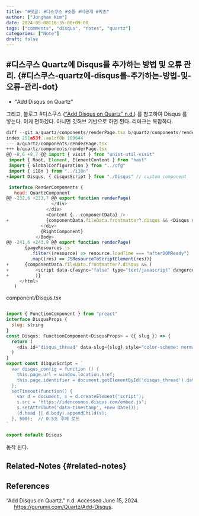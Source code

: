 ```yaml
---
title: "#댓글: #디스쿠스 #소통 #비공개 #쿼츠"
author: ["Junghan Kim"]
date: 2024-09-08T16:35:00+09:00
tags: ["comments", "disqus", "notes", "quartz"]
categories: ["Note"]
draft: false
---
```


## #디스쿠스 Quartz에 Disqus를 추가하는 방법 및 오류 관리. {#디스쿠스-quartz에-disqus를-추가하는-방법-및-오류-관리-dot}

-   "Add Disqus on Quartz"

그리고, 블로그 #디스쿠스 (<a href="#citeproc_bib_item_1">“Add Disqus on Quartz” n.d.</a>) 를 참고하여 Disqus 를 넣는다. 이게 편하겠다. 아니면 깃허브 기반으로 하면 된다. 리마크는 복잡하다.

```javascript
diff --git a/quartz/components/renderPage.tsx b/quartz/components/renderPage.tsx
index 251a53f..aa1cf8b 100644
--- a/quartz/components/renderPage.tsx
+++ b/quartz/components/renderPage.tsx
@@ -8,6 +8,7 @@ import { visit } from "unist-util-visit"
 import { Root, Element, ElementContent } from "hast"
 import { GlobalConfiguration } from "../cfg"
 import { i18n } from "../i18n"
+import Disqus, { disqusScript } from "./Disqus" // custom component

 interface RenderComponents {
   head: QuartzComponent
@@ -232,6 +233,7 @@ export function renderPage(
                 </div>
               </div>
               <Content {...componentData} />
+              {componentData.fileData.frontmatter?.disqus && <Disqus slug={slug} />}
             </div>
             {RightComponent}
           </Body>
@@ -241,6 +243,9 @@ export function renderPage(
       {pageResources.js
         .filter((resource) => resource.loadTime === "afterDOMReady")
         .map((res) => JSResourceToScriptElement(res))}
+      {componentData.fileData.frontmatter?.disqus && (
+          <script data-cfasync="false" type="text/javascript" dangerouslySetInnerHTML={{ __html: disqusScript }} />
+          )}
     </html>
   )
```

component/Disqus.tsx

```javascript

import { FunctionComponent } from "preact"
interface DisqusProps {
  slug: string
}
const Disqus: FunctionComponent<DisqusProps> = ({ slug }) => {
  return (
    <div id="disqus_thread" data-slug={slug} style="color-scheme: normal"></div>
  )
}
export const disqusScript = `
  var disqus_config = function () {
    this.page.url = window.location.href;
    this.page.identifier = document.getElementById('disqus_thread').dataset.slug;
  };
  setTimeout(function() {
    var d = document, s = d.createElement('script');
    s.src = 'https://idencosmos.disqus.com/embed.js';
    s.setAttribute('data-timestamp', +new Date());
    (d.head || d.body).appendChild(s);
  }, 500);  // 0.5초 후에 로드
`

export default Disqus
```

동작 된다.


## Related-Notes {#related-notes}

## References

<style>.csl-entry{text-indent: -1.5em; margin-left: 1.5em;}</style><div class="csl-bib-body">
  <div class="csl-entry"><a id="citeproc_bib_item_1"></a>“Add Disqus on Quartz.” n.d. Accessed June 15, 2024. <a href="https://gurumii.com/Quartz/Add-Disqus">https://gurumii.com/Quartz/Add-Disqus</a>.</div>
</div>
